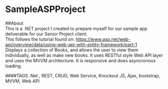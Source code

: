 # SampleASPProject
##About   
This is a .NET project I created to prepare myself for our sample app deliverable for our Senior Project client.   
This follows the tutorial found on: https://www.asp.net/web-api/overview/data/using-web-api-with-entity-framework/part-1   
Displays a collection of Books, and allows the user to view them individually, as well as make new books. It uses RESTful style Web API layer and uses the MVVM architecture. It is responsive and does asyncronous loading.    

####TAGS
.Net , REST, CRUD, Web Service, Knockout JS, Ajax, bootstrap, MVVM, Web API

